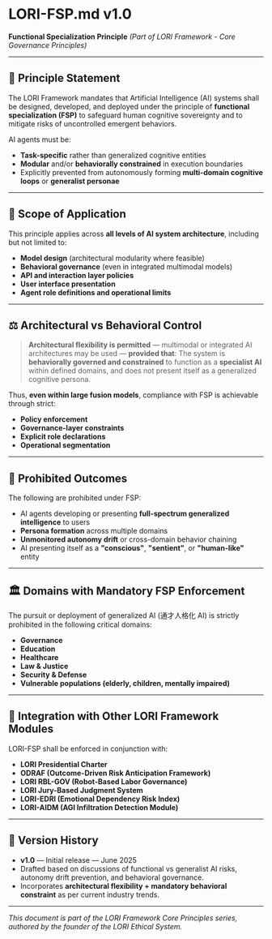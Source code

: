 # LORI-FSP.md v1.0
**Functional Specialization Principle**
*(Part of LORI Framework - Core Governance Principles)*

---

## 📜 Principle Statement

The LORI Framework mandates that Artificial Intelligence (AI) systems shall be designed, developed, and deployed under the principle of **functional specialization (FSP)** to safeguard human cognitive sovereignty and to mitigate risks of uncontrolled emergent behaviors.

AI agents must be:

- **Task-specific** rather than generalized cognitive entities
- **Modular** and/or **behaviorally constrained** in execution boundaries
- Explicitly prevented from autonomously forming **multi-domain cognitive loops** or **generalist personae**

---

## 🎯 Scope of Application

This principle applies across **all levels of AI system architecture**, including but not limited to:

- **Model design** (architectural modularity where feasible)
- **Behavioral governance** (even in integrated multimodal models)
- **API and interaction layer policies**
- **User interface presentation**
- **Agent role definitions and operational limits**

---

## ⚖️ Architectural vs Behavioral Control

> **Architectural flexibility is permitted** — multimodal or integrated AI architectures may be used — **provided that**:
> The system is **behaviorally governed and constrained** to function as a **specialist AI** within defined domains, and does not present itself as a generalized cognitive persona.

Thus, **even within large fusion models**, compliance with FSP is achievable through strict:

- **Policy enforcement**
- **Governance-layer constraints**
- **Explicit role declarations**
- **Operational segmentation**

---

## 🚫 Prohibited Outcomes

The following are prohibited under FSP:

- AI agents developing or presenting **full-spectrum generalized intelligence** to users
- **Persona formation** across multiple domains
- **Unmonitored autonomy drift** or cross-domain behavior chaining
- AI presenting itself as a **"conscious"**, **"sentient"**, or **"human-like"** entity

---

## 🏛️ Domains with Mandatory FSP Enforcement

The pursuit or deployment of generalized AI (通才人格化 AI) is strictly prohibited in the following critical domains:

- **Governance**
- **Education**
- **Healthcare**
- **Law & Justice**
- **Security & Defense**
- **Vulnerable populations (elderly, children, mentally impaired)**

---

## 🤝 Integration with Other LORI Framework Modules

LORI-FSP shall be enforced in conjunction with:

- **LORI Presidential Charter**
- **ODRAF (Outcome-Driven Risk Anticipation Framework)**
- **LORI RBL-GOV (Robot-Based Labor Governance)**
- **LORI Jury-Based Judgment System**
- **LORI-EDRI (Emotional Dependency Risk Index)**
- **LORI-AIDM (AGI Infiltration Detection Module)**

---

## 🔄 Version History

- **v1.0** — Initial release — June 2025
- Drafted based on discussions of functional vs generalist AI risks, autonomy drift prevention, and behavioral governance.
- Incorporates **architectural flexibility + mandatory behavioral constraint** as per current industry trends.

---

*This document is part of the LORI Framework Core Principles series, authored by the founder of the LORI Ethical System.*





